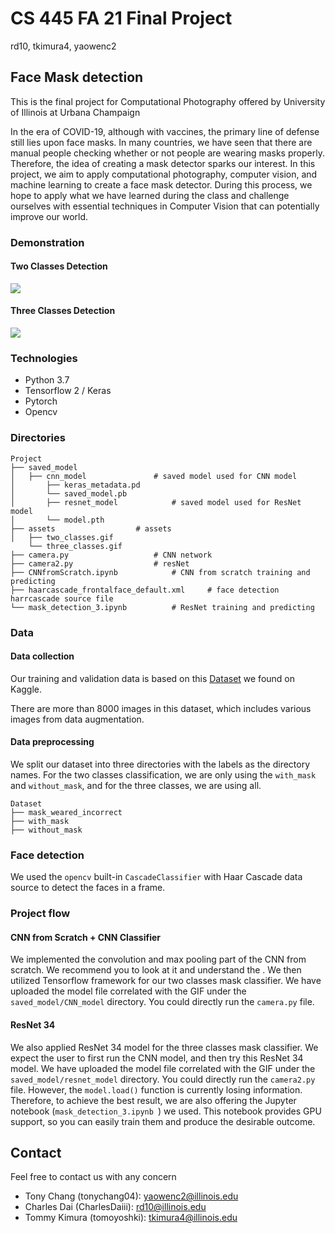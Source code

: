 # CS 445 FA 21 Final Project

rd10, tkimura4, yaowenc2

## Face Mask detection

This is the final project for Computational Photography offered by University of Illinois at Urbana Champaign

In the era of COVID-19, although with vaccines, the primary line of defense still lies upon face masks. In many countries, we have seen that there are manual people checking whether or not people are wearing masks properly. Therefore, the idea of creating a mask detector sparks our interest. In this project, we aim to apply computational photography, computer vision, and machine learning to create a face mask detector. During this process, we hope to apply what we have learned during the class and challenge ourselves with essential techniques in Computer Vision that can potentially improve our world.

### Demonstration

#### Two Classes Detection

<img src="./assets/two_classes.gif" />

#### Three Classes Detection

<img src= "./assets/three_classes.gif" />

### Technologies

- Python 3.7
- Tensorflow 2 / Keras
- Pytorch
- Opencv

### Directories

```
Project
├── saved_model
│	├── cnn_model 				# saved model used for CNN model
│		├── keras_metadata.pd   
│		└── saved_model.pb
│   	├── resnet_model			# saved model used for ResNet model
│		└── model.pth
├── assets					# assets
│	├── two_classes.gif
	└── three_classes.gif
├── camera.py 					# CNN network
├── camera2.py 					# resNet
├── CNNfromScratch.ipynb			# CNN from scratch training and predicting
├── haarcascade_frontalface_default.xml		# face detection harrcascade source file
└── mask_detection_3.ipynb 			# ResNet training and predicting

```

### Data

#### Data collection

Our training and validation data is based on this [Dataset](https://www.kaggle.com/vijaykumar1799/face-mask-detection) we found on Kaggle.

There are more than 8000 images in this dataset, which includes various images from data augmentation.

#### Data preprocessing

We split our dataset into three directories with the labels as the directory names. For the two classes classification, we are only using the `with_mask` and `without_mask`, and for the three classes, we are using all. 

```
Dataset
├── mask_weared_incorrect
├── with_mask
├── without_mask
```

### Face detection

We used the `opencv` built-in `CascadeClassifier` with Haar Cascade data source to detect the faces in a frame.

### Project flow

#### CNN from Scratch + CNN Classifier

We implemented the convolution and max pooling part of the CNN from scratch. We recommend you to look at it and
understand the .
We then utilized Tensorflow framework for our two classes mask classifier. We have uploaded the model file correlated
with the GIF under the `saved_model/CNN_model` directory. You could directly run the `camera.py` file.

#### ResNet 34

We also applied ResNet 34 model for the three classes mask classifier. We expect the user to first run the CNN model, and then try this ResNet 34 model. We have uploaded the model file correlated with the GIF under the `saved_model/resnet_model` directory. You could directly run the `camera2.py` file. However, the `model.load()` function is currently losing information. Therefore, to achieve the best result, we are also offering the Jupyter notebook (`mask_detection_3.ipynb `) we used. This notebook provides GPU support, so you can easily train them and produce the desirable outcome.

## Contact

Feel free to contact us with any concern

- Tony Chang (tonychang04): yaowenc2@illinois.edu
- Charles Dai (CharlesDaiii): rd10@illinois.edu
- Tommy Kimura (tomoyoshki): tkimura4@illinois.edu
